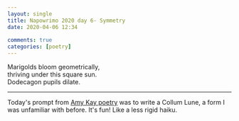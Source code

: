 ```yaml
---  
layout: single  
title: Napowrimo 2020 day 6- Symmetry  
date: 2020-04-06 12:34  
  
comments: true  
categories: [poetry]  
---  
```

Marigolds bloom geometrically,  
thriving under this square sun.  
Dodecagon pupils dilate.  

***  

Today's prompt from <a href="https://www.instagram.com/amykaypoetry/">Amy Kay poetry</a> was to write a Collum Lune, a form I was unfamiliar with before. It's fun! Like a less rigid haiku.  
